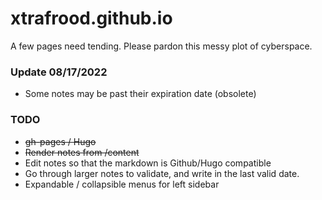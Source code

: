 # xtrafrood.github.io
A few pages need tending.  Please pardon this messy plot of cyberspace.

### Update 08/17/2022
- Some notes may be past their expiration date (obsolete)

### TODO
- ~~gh-pages / Hugo~~
- ~~Render notes from /content~~
- Edit notes so that the markdown is Github/Hugo compatible
- Go through larger notes to validate, and write in the last valid date.
- Expandable / collapsible menus for left sidebar
